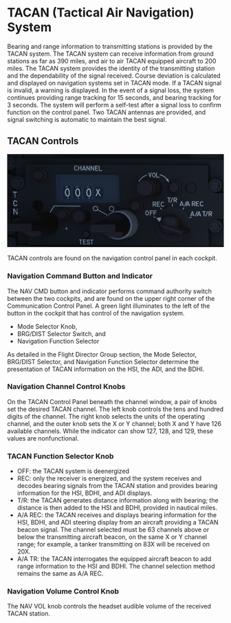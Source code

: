# TACAN (Tactical Air Navigation) System

Bearing and range information to transmitting stations is provided by the TACAN
system. The TACAN system can receive information from ground stations as far as
390 miles, and air to air TACAN equipped aircraft to 200 miles. The TACAN system
provides the identity of the transmitting station and the dependability of the
signal received. Course deviation is calculated and displayed on navigation
systems set in TACAN mode. If a TACAN signal is invalid, a warning is displayed.
In the event of a signal loss, the system continues providing range tracking for
15 seconds, and bearing tracking for 3 seconds. The system will perform a
self-test after a signal loss to confirm function on the control panel. Two
TACAN antennas are provided, and signal switching is automatic to maintain the
best signal.

## TACAN Controls

![tacan_general](../../img/tacan_general.png)

TACAN controls are found on the navigation control panel in each cockpit.

### Navigation Command Button and Indicator

The NAV CMD button and indicator performs command authority switch between the
two cockpits, and are found on the upper right corner of the Communication
Control Panel. A green light illuminates to the left of the button in the
cockpit that has control of the navigation system.

- Mode Selector Knob,
- BRG/DIST Selector Switch, and
- Navigation Function Selector

As detailed in the Flight Director Group section, the Mode Selector, BRG/DIST
Selector, and Navigation Function Selector determine the presentation of TACAN
information on the HSI, the ADI, and the BDHI.

### Navigation Channel Control Knobs

On the TACAN Control Panel beneath the channel window, a pair of knobs set the
desired TACAN channel. The left knob controls the tens and hundred digits of the
channel. The right knob selects the units of the operating channel, and the
outer knob sets the X or Y channel; both X and Y have 126 available channels.
While the indicator can show 127, 128, and 129, these values are nonfunctional.

### TACAN Function Selector Knob

- OFF: the TACAN system is deenergized
- REC: only the receiver is energized, and the system receives and decodes
  bearing signals from the TACAN station and provides bearing information for
  the HSI, BDHI, and ADI displays.
- T/R: the TACAN generates distance information along with bearing; the distance
  is then added to the HSI and BDHI, provided in nautical miles.
- A/A REC: the TACAN receives and displays bearing information for the HSI,
  BDHI, and ADI steering display from an aircraft providing a TACAN beacon
  signal. The channel selected must be 63 channels above or below the
  transmitting aircraft beacon, on the same X or Y channel range; for example, a
  tanker transmitting on 83X will be received on 20X.
- A/A TR: the TACAN interrogates the equipped aircraft beacon to add range
  information to the HSI and BDHI. The channel selection method remains the same
  as A/A REC.

### Navigation Volume Control Knob

The NAV VOL knob controls the headset audible volume of the received TACAN
station.
